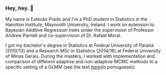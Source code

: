 ### Hey, hey. 👋

My name is Estevão Prado and I'm a PhD student in Statistics in the Hamilton Institute, Maynooth University, Ireland. I work on extension to Bayesian Additive Regression trees under the supervision of Professor Andrew Parnell and co-supervision of Dr. Rafael Moral.

I got my bachelor's degree in Statistics at Federal University of Paraná (2010/13) and a Research MSc in Statistics (2014/16) at Federal University of Minas Gerais. During the masters, I worked with implementation and comparison of different adaptive and non-adaptive MCMC methods to a specific setting of a GLMM (see the text [here](https://link.springer.com/article/10.1007/s11222-021-09997-3)(in portuguese)).

<!--
My main research interests lie in computational statistics and statistical modeling through GLMMs, estimation equations, and bayesian and likelihood-based methods. Besides the theoretical background, I love to analyze data and make pretty and useful visualizations.


**ebprado/ebprado** is a ✨ _special_ ✨ repository because its `README.md` (this file) appears on your GitHub profile.

Here are some ideas to get you started:

- 🔭 I’m currently working on ...
- 🌱 I’m currently learning ...
- 👯 I’m looking to collaborate on ...
- 🤔 I’m looking for help with ...
- 💬 Ask me about ...
- 📫 How to reach me: ...
- ⚡ Fun fact: ...
-->
